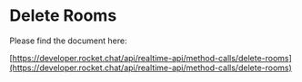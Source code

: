 # Delete Rooms

Please find the document here: 

[https://developer.rocket.chat/api/realtime-api/method-calls/delete-rooms](https://developer.rocket.chat/api/realtime-api/method-calls/delete-rooms)

